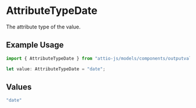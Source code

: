 # AttributeTypeDate

The attribute type of the value.

## Example Usage

```typescript
import { AttributeTypeDate } from "attio-js/models/components/outputvalue.js";

let value: AttributeTypeDate = "date";
```

## Values

```typescript
"date"
```